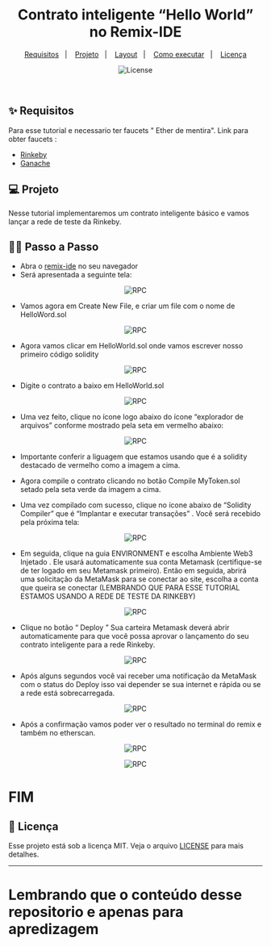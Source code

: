 <h1 align="center">
 Contrato inteligente “Hello World” no Remix-IDE
</h1>
<p align="center">
  <a href="#-tecnologias">Requisitos</a>&nbsp;&nbsp;&nbsp;|&nbsp;&nbsp;&nbsp;
  <a href="#-projeto">Projeto</a>&nbsp;&nbsp;&nbsp;|&nbsp;&nbsp;&nbsp;
  <a href="#-layout">Layout</a>&nbsp;&nbsp;&nbsp;|&nbsp;&nbsp;&nbsp;
  <a href="#-como-executar">Como executar</a>&nbsp;&nbsp;&nbsp;|&nbsp;&nbsp;&nbsp;
  <a href="#-licença">Licença</a>
</p>

<p align="center">
  <img alt="License" src="https://img.shields.io/static/v1?label=license&message=MIT&color=8257E5&labelColor=000000">
</p>

<br>

## ✨ Requisitos

Para esse tutorial e necessario ter faucets " Ether de mentira".
Link para obter faucets :

- [Rinkeby](https://faucet.rinkeby.io/)
- [Ganache](https://trufflesuite.com/ganache/)

## 💻 Projeto

Nesse tutorial implementaremos um contrato inteligente básico e vamos lançar a rede de teste da Rinkeby.

## 👶🏻 Passo a Passo

- Abra o [remix-ide](https://remix.ethereum.org/) no seu navegador
- Será apresentada a seguinte tela:

<p align="center">
  <img alt="RPC" src="./public/home.png">
</p>

- Vamos agora em Create New File, e criar um file com o nome de  HelloWord.sol

<p align="center">
  <img alt="RPC" src="./public/new.png">
</p>

- Agora vamos clicar em HelloWorld.sol onde vamos escrever nosso primeiro código solidity

<p align="center">
  <img alt="RPC" src="./public/myapp.png">
</p>
<p>

- Digite o contrato a baixo em HelloWorld.sol
</p>
<p align="center">
  <img alt="RPC" src="./public/helloword.png">
</p>

- Uma vez feito, clique no ícone logo abaixo do ícone “explorador de arquivos” conforme mostrado pela seta em vermelho abaixo:
<p align="center">
  <img alt="RPC" src="./public/copilando.png">
</p>

- Importante conferir a liguagem que estamos usando que é a solidity destacado de vermelho como a imagem a cima.

- Agora compile o contrato clicando no botão Compile MyToken.sol setado pela seta verde da imagem a cima.

- Uma vez compilado com sucesso, clique no ícone abaixo de “Solidity Compiler” que é “Implantar e executar transações” . Você será recebido pela próxima tela:

<p align="center">
  <img alt="RPC" src="./public/ethereumdeploy.png">
</p>

- Em seguida, clique na guia ENVIRONMENT e escolha Ambiente Web3 Injetado . Ele usará automaticamente sua conta Metamask (certifique-se de ter logado em seu Metamask primeiro).
Então em seguida, abrirá uma solicitação da MetaMask para se conectar ao site, escolha a conta que queira se conectar (LEMBRANDO QUE PARA ESSE TUTORIAL ESTAMOS USANDO A REDE DE TESTE DA RINKEBY) 

<p align="center">
  <img alt="RPC" src="./public/injectweb3.png">
</p>

- Clique no botão “ Deploy ” Sua carteira Metamask deverá abrir automaticamente para que você possa aprovar o lançamento do seu contrato inteligente para a rede Rinkeby.

<p align="center">
  <img alt="RPC" src="./public/confirmaTransacao.png">
</p>

- Após alguns segundos você vai receber uma notificação da MetaMask com o status do Deploy isso vai depender se sua internet e rápida ou se a rede está sobrecarregada.

<p align="center">
  <img alt="RPC" src="./public/metamask.png">
</p>

- Após a confirmação vamos poder ver o resultado no terminal do remix e também no etherscan.

<p align="center">
  <img alt="RPC" src="./public/deploy.png">
</p>

<p align="center">
  <img alt="RPC" src="./public/etherscan.png">
</p>

# FIM

## 📄 Licença

Esse projeto está sob a licença MIT. Veja o arquivo [LICENSE](LICENSE.md) para mais detalhes.

---
# Lembrando que o conteúdo desse repositorio e apenas para apredizagem 



